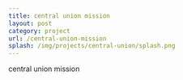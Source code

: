 ```yaml
---
title: central union mission
layout: post
category: project
url: /central-union-mission
splash: /img/projects/central-union/splash.png
---
```


central union mission